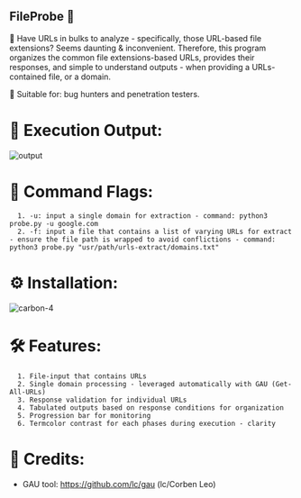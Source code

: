 ## FileProbe 📄

🎯 Have URLs in bulks to analyze - specifically, those URL-based file extensions? Seems daunting & inconvenient. Therefore, this program organizes the common file extensions-based URLs, provides their responses, and simple to understand outputs - when providing a URLs-contained file, or a domain.

👀 Suitable for: bug hunters and penetration testers.

# 🚀 Execution Output:
![output](https://github.com/user-attachments/assets/4734deb1-11ca-4aef-a866-b8c5c171cbb2)
# 🏁 Command Flags:

      1. -u: input a single domain for extraction - command: python3 probe.py -u google.com
      2. -f: input a file that contains a list of varying URLs for extract - ensure the file path is wrapped to avoid conflictions - command: python3 probe.py "usr/path/urls-extract/domains.txt"

# ⚙️ Installation:

![carbon-4](https://github.com/user-attachments/assets/6136475f-209f-4007-84a8-884dd1464e7c)

# 🛠️ Features:

      1. File-input that contains URLs
      2. Single domain processing - leveraged automatically with GAU (Get-All-URLs)
      3. Response validation for individual URLs 
      4. Tabulated outputs based on response conditions for organization
      5. Progression bar for monitoring
      6. Termcolor contrast for each phases during execution - clarity

# 👥 Credits:

 - GAU tool: https://github.com/lc/gau (lc/Corben Leo)
